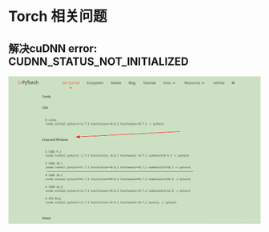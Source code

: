 # Torch 相关问题

## 解决cuDNN error: CUDNN_STATUS_NOT_INITIALIZED

![在这里插入图片描述](..\images\watermark,type_ZmFuZ3poZW5naGVpdGk,shadow_10,text_aHR0cHM6Ly9ibG9nLmNzZG4ubmV0L3dlaXhpbl80MzkzNTY5Ng==,size_16,color_FFFFFF,t_70)

